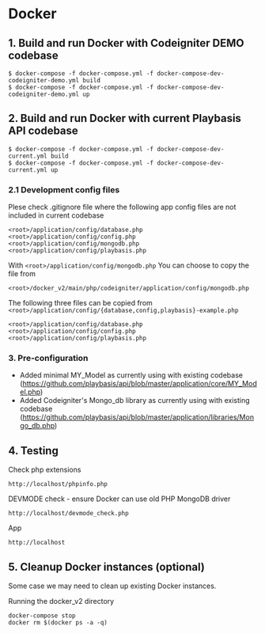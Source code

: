 
# Docker

## 1. Build and run Docker with Codeigniter DEMO codebase

```
$ docker-compose -f docker-compose.yml -f docker-compose-dev-codeigniter-demo.yml build
$ docker-compose -f docker-compose.yml -f docker-compose-dev-codeigniter-demo.yml up
```

## 2. Build and run Docker with current Playbasis API codebase

```
$ docker-compose -f docker-compose.yml -f docker-compose-dev-current.yml build
$ docker-compose -f docker-compose.yml -f docker-compose-dev-current.yml up
```

### 2.1 Development config files

Plese check .gitignore file where the following app config files are not included in current codebase

```
<root>/application/config/database.php
<root>/application/config/config.php
<root>/application/config/mongodb.php
<root>/application/config/playbasis.php
```

With `<root>/application/config/mongodb.php` You can choose to copy the file from

```
<root>/docker_v2/main/php/codeigniter/application/config/mongodb.php
```

The following three files can be copied from `<root>/application/config/{database,config,playbasis}-example.php`
```
<root>/application/config/database.php
<root>/application/config/config.php
<root>/application/config/playbasis.php
```


### 3. Pre-configuration

* Added minimal MY_Model as currently using with existing codebase (https://github.com/playbasis/api/blob/master/application/core/MY_Model.php)
* Added Codeigniter's Mongo_db library as currently using with existing codebase (https://github.com/playbasis/api/blob/master/application/libraries/Mongo_db.php)

## 4. Testing

Check php extensions
```
http://localhost/phpinfo.php
```

DEVMODE check - ensure Docker can use old PHP MongoDB driver
```
http://localhost/devmode_check.php
```

App
```
http://localhost
```


## 5. Cleanup Docker instances (optional)

Some case we may need to clean up existing Docker instances.

Running the docker_v2 directory

```
docker-compose stop
docker rm $(docker ps -a -q)
```
